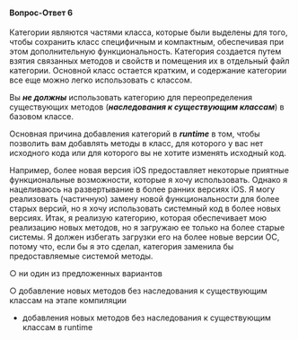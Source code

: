 #### Вопрос-Ответ 6
Категории являются частями класса, которые были выделены для того, чтобы сохранить класс специфичным и компактным, обеспечивая при этом дополнительную функциональность. Категория создается путем взятия связанных методов и свойств и помещения их в отдельный файл категории. Основной класс остается кратким, и содержание категории все еще можно легко использовать с классом.

Вы ***не должны*** использовать категорию для переопределения существующих методов (***наследования к существующим классам***) в базовом классе.

Основная причина добавления категорий в ***runtime*** в том, чтобы позволить вам добавлять методы в класс, для которого у вас нет исходного кода или для которого вы не хотите изменять исходный код. 

Например, более новая версия iOS предоставляет некоторые приятные функциональные возможности, которые я хочу использовать. Однако я нацеливаюсь на развертывание в более ранних версиях iOS. Я могу реализовать (частичную) замену новой функциональности для более старых версий, но я хочу использовать системный код в более новых версиях. Итак, я реализую категорию, которая обеспечивает мою реализацию новых методов, но я загружаю ее только на более старые системы. Я должен избегать загрузки его на более новые версии ОС, потому что, если бы я это сделал, категория заменила бы предоставляемые системой методы.


○ ни один из предложенных вариантов

○ добавление новых методов без наследования к существующим классам на этапе компиляции

* добавления новых методов без наследования к существующим классам в runtime